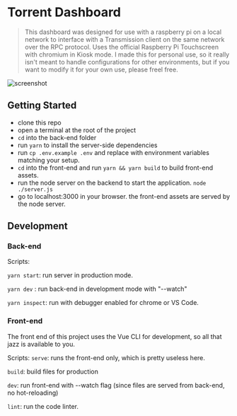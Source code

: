 # Torrent Dashboard
>This dashboard was designed for use with a raspberry pi on a local network to interface with a Transmission client on the same network over the RPC protocol. Uses the official Raspberry Pi Touchscreen with chromium in Kiosk mode. I made this for personal use, so it really isn't meant to handle configurations for other environments, but if you want to modify it for your own use, please freel free.

![screenshot](https://github.com/8bit-echo/Torrent-Dashboard/raw/master/screenshot.png "screenshot")


## Getting Started
 - clone this repo
 - open a terminal at the root of the project
 - `cd` into the back-end folder
 - run `yarn` to install the server-side dependencies
 - run `cp .env.example .env` and replace with environment variables matching your setup.
 - `cd` into the front-end and run `yarn && yarn build` to build front-end assets.
 - run the node server on the backend to start the application. `node ./server.js`
 - go to localhost:3000 in your browser. the front-end assets are served by the node server.



## Development

### Back-end
  Scripts: 

  `yarn start`: run server in production mode.

  `yarn dev` : run back-end in development mode with "--watch"

  `yarn inspect`:  run with debugger enabled for chrome or VS Code.

### Front-end
  The front end of this project uses the Vue CLI for development, so all that jazz is available to you. 

  Scripts:
  `serve`: runs the front-end only, which is pretty useless here.

  `build`: build files for production

  `dev`: run front-end with --watch flag (since files are served from back-end, no hot-reloading)

  `lint`: run the code linter.
    
